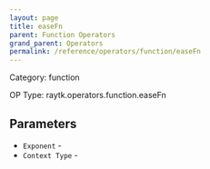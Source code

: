 ```yaml
---
layout: page
title: easeFn
parent: Function Operators
grand_parent: Operators
permalink: /reference/operators/function/easeFn
---
```


Category: function

OP Type: raytk.operators.function.easeFn

## Parameters

* `Exponent` - 
* `Context Type` -
